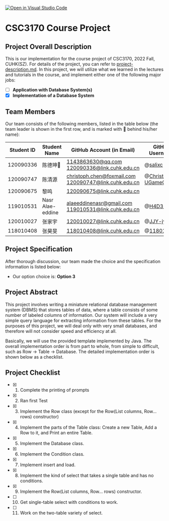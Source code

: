 [![Open in Visual Studio Code](https://classroom.github.com/assets/open-in-vscode-c66648af7eb3fe8bc4f294546bfd86ef473780cde1dea487d3c4ff354943c9ae.svg)](https://classroom.github.com/online_ide?assignment_repo_id=9434409&assignment_repo_type=AssignmentRepo)
# CSC3170 Course Project

## Project Overall Description

This is our implementation for the course project of CSC3170, 2022 Fall, CUHK(SZ). For details of the project, you can refer to [project-description.md](project-description.md). In this project, we will utilize what we learned in the lectures and tutorials in the course, and implement either one of the following major jobs:

<!-- Please fill in "x" to replace the blank space between "[]" to tick the todo item; it's ticked on the first one by default. -->

- [ ] **Application with Database System(s)**
- [x] **Implementation of a Database System**

## Team Members

Our team consists of the following members, listed in the table below (the team leader is shown in the first row, and is marked with 🚩 behind his/her name):

<!-- change the info below to be the real case -->

| Student ID | Student Name | GitHub Account (in Email) | GitHub Username |
| ---------- | ------------ | ------------------------- | ------------------------- |
| 120090336   | 陈德坤🚩    | 1143863630@qq.com<br>120090336@link.cuhk.edu.cn | @[salixc](https://github.com/salixc) |
| 120090747   | 陈清源    | christoph.chen@foxmail.com<br>120090747@link.cuhk.edu.cn   |@[Christoph-UGameGerm](https://github.com/Christoph-UGameGerm)|
| 120090675   | 黎鸣     | 120090675@link.cuhk.edu.cn     | |
| 119010531 |Nasr Alae-eddine| alaeeddinenasr@gmail.com<br>119010531@link.cuhk.edu.cn| @[H4D32](https://github.com/H4D32) |
| 120010027  | 张家宇    | 120010027@link.cuhk.edu.cn     | @[JJY-jy233](https://github.com/JJY-jy233) |
| 118010408   | 张昊旻  | 118010408@link.cuhk.edu.cn     | @[118010408](https://github.com/118010408) |

## Project Specification

<!-- You should remove the terms/sentence that is not necessary considering your option/branch/difficulty choice -->

After thorough discussion, our team made the choice and the specification information is listed below:

- Our option choice is: **Option 3**


<!-- As for Option 2, our topic background specification can be found in [background-specification.md](background-specification.md). -->

## Project Abstract

This project involves writing a miniature relational database management system (DBMS) that stores tables of data, where a table consists of some number of labeled columns of information. Our system will include a very simple query language for extracting information from these tables. For the purposes of this project, we will deal only with very small databases, and therefore will not consider speed and efficiency at all.

Basically, we will use the provided template implemented by Java. The overall implementation order is from part to whole, from simple to difficult, such as Row -> Table -> Database. The detailed implementation order is shown below as a checklist.

## Project Checklist

- [x] 1. Complete the printing of prompts

- [x] 2. Ran first Test 

- [x] 3. Implement the Row class (except for the Row(List<Column> columns, Row... rows) constructor)

- [x] 4. Implement the parts of the Table class: Create a new Table, Add a Row to it, and Print an entire Table.

- [x] 5. Implement the Database class.
  
- [x] 6. Implement the Condition class.

- [x] 7. Implement insert and load.

- [x] 8. Implement the kind of select that takes a single table and has no conditions.

- [x] 9. Implement the Row(List<Column> columns, Row... rows) constructor.

- [ ] 10. Get single-table select with conditions to work.

- [ ] 11. Work on the two-table variety of select.

<!-- TODO -->
